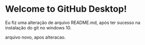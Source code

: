 # Welcome to GitHub Desktop!

Eu fiz uma alteração de arquivo README.md, após ter sucesso na instalação do git no windows 10.

arquivo novo, apos alteracao.